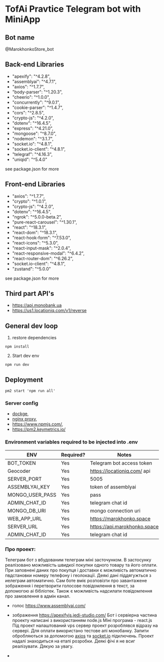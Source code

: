 # TofAi Pravtice Telegram bot with MiniApp

## Bot name 
@MarokhonkoStore_bot

## Back-end Libraries

- "apexify": "^4.2.8",
- "assemblyai": "^4.7.1",
- "axios": "^1.7.7",
- "body-parser": "^1.20.3",
- "cheerio": "^1.0.0",
- "concurrently": "^9.0.1",
- "cookie-parser": "^1.4.7",
- "cors": "^2.8.5",
- "crypto-js": "^4.2.0",
- "dotenv": "^16.4.5",
- "express": "^4.21.0",
- "mongoose": "^8.7.0",
- "nodemon": "^3.1.7",
- "socket.io": "^4.8.1",
- "socket.io-client": "^4.8.1",
- "telegraf": "^4.16.3",
- "uniqid": "^5.4.0"

see package.json for more

## Front-end Libraries

- "axios": "^1.7.7",
- "crypto": "^1.0.1",
- "crypto-js": "^4.2.0",
- "dotenv": "^16.4.5",
- "ngrok": "^5.0.0-beta.2",
- "pure-react-carousel": "^1.30.1",
- "react": "^18.3.1",
- "react-dom": "^18.3.1",
- "react-hook-form": "^7.53.0",
- "react-icons": "^5.3.0",
- "react-input-mask": "^2.0.4",
- "react-responsive-modal": "^6.4.2",
- "react-router-dom": "^6.26.2",
- "socket.io-client": "^4.8.1",
- "zustand": "^5.0.0"
  
see package.json for more
## Third part API's

- https://api.monobank.ua
- https://us1.locationiq.com/v1/reverse


## General dev loop

1. restore dependencies

```
npm install
```

2. Start dev env

```shell
npm run dev 
```

## Deployment

```shell
pm2 start 'npm run all'
```

### Server config

- [dockge](https://dockge.kuma.pet/),
- [nginx proxy](https://nginxproxymanager.com/),
- https://www.npmjs.com/,
- https://pm2.keymetrics.io/

### Environment variables required to be injected into .env

ENV | Required? | Notes
----|-----------|------
BOT_TOKEN | Yes | Telegram bot access token
Geocoder | Yes | https://locationiq.com/ api 
SERVER_PORT | Yes | 5005 
ASSEMBLYAI_KEY | Yes | token of assemblyai 
MONGO_USER_PASS | Yes | pass
ADMIN_CHAT_ID | Yes | telegram chat id 
MONGO_DB_URI | Yes | mongo connection uri
WEB_APP_URL | Yes | https://marokhonko.space
SERVER_URL | Yes | https://api.marokhonko.space
ADMIN_CHAT_ID | Yes | telegram chat id 


### Про проект: 
Телеграм бот з вбудованим телеграм міні засточунком. 
В застосунку реалізовано можливість швидкої покупки одного товару та його оплати. 
При заповнені даних про покупця і доставки є можливість автоматично пвдстановки номеру телефону і геолокації. 
Деякі дані піддягужться з иелеграм автоматично. 
Сам боте вміє розповізти про завантажене зображення і перетворити голосове повідомлення в текст, за допомогою аі бібліотек. 
Також є можливість надсилати повідомлення про замовлення в адмін канал. 
- голос https://www.assemblyai.com/
- зображення https://apexifyjs.jedi-studio.com/
Бот і сервіерна частина проекту написані з використанням node.js
Міні програма - react.js
Під проект налаштований vps сервер проект розроблявся відразу на сервері. 
Для оплати використано тестове апі монобанку. 
Запити обробляються за допомогою [axios](https://axios-http.com/ru/docs/intro) та [socket.io](https://socket.io/) підключень. 
Проект надалі знаходиться на етапі розробки. Деякі фічі я не всиг реалізувати. 
Дякую за увагу. 


- 
